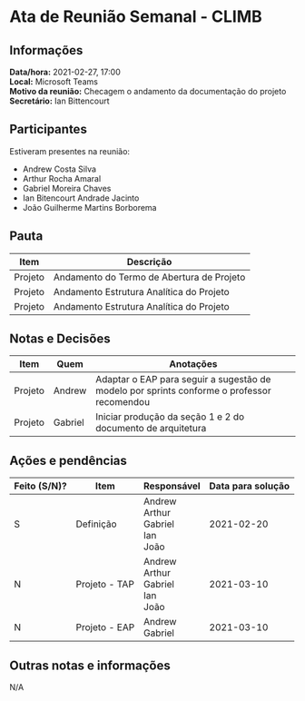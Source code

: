 # Ata de Reunião Semanal - CLIMB

## Informações

**Data/hora:** 2021-02-27, 17:00  
**Local:** Microsoft Teams  
**Motivo da reunião:** Checagem o andamento da documentação do projeto
**Secretário:** Ian Bittencourt

## Participantes

Estiveram presentes na reunião:

- Andrew Costa Silva
- Arthur Rocha Amaral
- Gabriel Moreira Chaves
- Ian Bitencourt Andrade Jacinto
- João Guilherme Martins Borborema

## Pauta

| Item    | Descrição                                 |
| ------- | ----------------------------------------- |
| Projeto | Andamento do Termo de Abertura de Projeto |
| Projeto | Andamento Estrutura Analítica do Projeto  |
| Projeto | Andamento Estrutura Analítica do Projeto  |

## Notas e Decisões

| Item    | Quem    | Anotações                                                                                  |
| ------- | ------- | ------------------------------------------------------------------------------------------ |
| Projeto | Andrew  | Adaptar o EAP para seguir a sugestão de modelo por sprints conforme o professor recomendou |
| Projeto | Gabriel | Iniciar produção da seção 1 e 2 do documento de arquitetura                                |

## Ações e pendências

| Feito (S/N)? | Item          | Responsável                                            | Data para solução |
| ------------ | ------------- | ------------------------------------------------------ | ----------------- |
| S            | Definição     | Andrew <br/> Arthur <br/> Gabriel <br/> Ian <br/> João | 2021-02-20        |
| N            | Projeto - TAP | Andrew <br/> Arthur <br/> Gabriel <br/> Ian <br/> João | 2021-03-10        |
| N            | Projeto - EAP | Andrew <br/> Gabriel                                   | 2021-03-10        |

## Outras notas e informações

N/A

